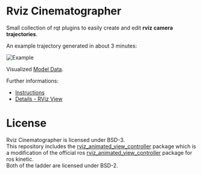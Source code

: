 # Rviz Cinematographer

Small collection of rqt plugins to easily create and edit **rviz camera trajectories**.

An example trajectory generated in about 3 minutes:

![Example](readme/output.gif)

Visualized [Model Data](https://grabcad.com/library/office-building-9).

Further informations:
- [Instructions](rqt_pose_interpolator)
- [Details - RViz View](rqt_pose_interpolator)
 
# License

Rviz Cinematographer is licensed under BSD-3.  
This repository includes the [rviz_animated_view_controller](https://github.com/UTNuclearRoboticsPublic/rviz_animated_view_controller) package which is a modification of the official ros [rviz_animated_view_controller](https://github.com/ros-visualization/rviz_animated_view_controller) package for ros kinetic.  
Both of the ladder are licensed under BSD-2.
